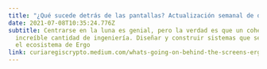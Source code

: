 ```yaml
---
title: "¿Qué sucede detrás de las pantallas? Actualización semanal de desarrolladores de Ergo el 7 de Julio"
date: 2021-07-08T10:35:24.776Z
subtitle: Centrarse en la luna es genial, pero la verdad es que un cohete requiere
  increíble cantidad de ingeniería. Diseñar y construir sistemas que sean capaces de someterse a una presión inmensa no es una tarea fácil. Consulte las últimas actualizaciones en
  el ecosistema de Ergo
link: curiaregiscrypto.medium.com/whats-going-on-behind-the-screens-ergo-weekly-dev-update-july-7th-a229b28b7bd6
---
```

